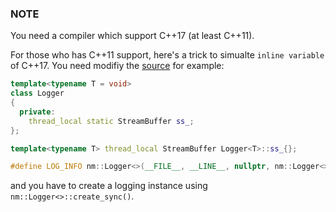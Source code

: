 ### NOTE

You need a compiler which support C++17 (at least C++11).

For those who has C++11 support, here's a trick to simualte `inline variable` of C++17. You need modifiy the [source](./logging.h)
for example:
```c++
template<typename T = void>
class Logger
{
  private:
    thread_local static StreamBuffer ss_;
};

template<typename T> thread_local StreamBuffer Logger<T>::ss_{};

#define LOG_INFO nm::Logger<>(__FILE__, __LINE__, nullptr, nm::Logger<>::INFO)
```
and you have to create a logging instance using `nm::Logger<>::create_sync()`.
